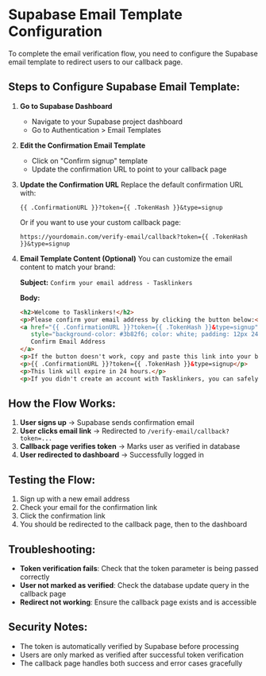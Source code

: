# Supabase Email Template Configuration

To complete the email verification flow, you need to configure the Supabase email template to redirect users to our callback page.

## Steps to Configure Supabase Email Template:

1. **Go to Supabase Dashboard**
   - Navigate to your Supabase project dashboard
   - Go to Authentication > Email Templates

2. **Edit the Confirmation Email Template**
   - Click on "Confirm signup" template
   - Update the confirmation URL to point to your callback page

3. **Update the Confirmation URL**
   Replace the default confirmation URL with:
   ```
   {{ .ConfirmationURL }}?token={{ .TokenHash }}&type=signup
   ```

   Or if you want to use your custom callback page:
   ```
   https://yourdomain.com/verify-email/callback?token={{ .TokenHash }}&type=signup
   ```

4. **Email Template Content (Optional)**
   You can customize the email content to match your brand:

   **Subject:** `Confirm your email address - Tasklinkers`

   **Body:**
   ```html
   <h2>Welcome to Tasklinkers!</h2>
   <p>Please confirm your email address by clicking the button below:</p>
   <a href="{{ .ConfirmationURL }}?token={{ .TokenHash }}&type=signup" 
      style="background-color: #3b82f6; color: white; padding: 12px 24px; text-decoration: none; border-radius: 6px; display: inline-block;">
      Confirm Email Address
   </a>
   <p>If the button doesn't work, copy and paste this link into your browser:</p>
   <p>{{ .ConfirmationURL }}?token={{ .TokenHash }}&type=signup</p>
   <p>This link will expire in 24 hours.</p>
   <p>If you didn't create an account with Tasklinkers, you can safely ignore this email.</p>
   ```

## How the Flow Works:

1. **User signs up** → Supabase sends confirmation email
2. **User clicks email link** → Redirected to `/verify-email/callback?token=...`
3. **Callback page verifies token** → Marks user as verified in database
4. **User redirected to dashboard** → Successfully logged in

## Testing the Flow:

1. Sign up with a new email address
2. Check your email for the confirmation link
3. Click the confirmation link
4. You should be redirected to the callback page, then to the dashboard

## Troubleshooting:

- **Token verification fails**: Check that the token parameter is being passed correctly
- **User not marked as verified**: Check the database update query in the callback page
- **Redirect not working**: Ensure the callback page exists and is accessible

## Security Notes:

- The token is automatically verified by Supabase before processing
- Users are only marked as verified after successful token verification
- The callback page handles both success and error cases gracefully 